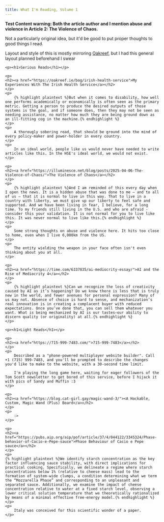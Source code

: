 ```yaml
---
title: What I'm Reading, Volume 1
---
```


<div>
    <p>
        <b>Test Content warning: Both the article author and I mention abuse and violence in Article 2: The Violence of Chaos.</b>
    </p>
    <p>
        Not a particularly original idea, but it'd be good to put proper thoughts to good things I read.
    </p>
    <p>
        Layout and style of this is mostly mirroring <a href="https://oakreef.ie">Oakreef</a>, but I had this general layout planned beforehand I swear
    </p>

    <p><h1>Serious Reads</h1></p>

    <p>
    <h2><a href="https://oakreef.ie/bog/irish-health-service">My Experiences With The Irish Health Service</a></h2>
    </p>
    <p>
        {% highlight plaintext %}But when it comes to disability, how well one performs academically or economically is often seen as the primary metric. Getting a person to produce the desired outputs of those systems is the goal, and if someone does, then they may not be seen as needing assistance, no matter how much they are being ground down as an ill-fitting cog in the machine.{% endhighlight %}
    </p>
    <p>
        A thorougly sobering read, that should be ground into the mind of every policy-maker and power-holder in every country.
    </p>
    <p>
        In an ideal world, people like us would never have needed to write articles like this. In the HSE's ideal world, we would not exist.
    </p>

    <p>
    <h2><a href="https://illuminesce.net/blog/posts/2025-04-06-The-Violence-of-Chaos/">The Violence of Chaos</a></h2>
    </p>
    <p>
        {% highlight plaintext %}And I am reminded of this every day when I open the news. It is a hidden abuse that was done to me — and to all of us — that it is normal to live in this way. That to live in a country with liberty, we must give up our liberty to feel safe and supported. And we have been living in fear, I believe, for a long time. To my friends still living in the U.S. and who are afraid - consider this your validation. It is not normal for you to live like this. It was never normal to live like this.{% endhighlight %}
    </p>
    <p>
        Some strong thoughts on abuse and violence here. It hits too close to home, even when I live 6,000km from the US.
    </p>
    <p>
        The entity wielding the weapon in your face often isn't even thinking about you at all.
    </p>

    <p>
    <h2><a href="https://time.com/6337835/ai-mediocrity-essay/">AI and the Rise of Mediocrity 4</a></h2>
    </p>
    <p>
        {% highlight plaintext %}Can we recognize the loss of creativity caused by AI as it’s happening? Do we know there is less that is truly new in the world, and fewer avenues for personal expression? Many of us may not. Absence of choice is hard to sense, and mechanization’s real innovation is in creating a complacent buyer with reduced expectations. Once you’ve done that, you can sell them whatever you want. What is being mechanized by AI is our tastes—our ability to discern quality (or originality) at all.{% endhighlight %}
    </p>

    <p><h1>Light Reads</h1></p>

    <p>
    <h2><a href="https://715-999-7483.com/">715-999-7483</a></h2>
    </p>
    <p>
        Described as a "phone-powered multiplayer website builder". Call +1 (715) 999-7483, and you'll be prompted to describe the changes you'd like to make to the website, with a 30-second time limit.
        
        I'm playing the long game here, waiting for eager followers of the Tom Scott newsletter to get bored of this service, before I hijack it with pics of Sandy and Muffin :3
    </p>

    <p>
    <h2><a href="https://blog.cat-girl.gay/magic-wand-3/"><A Hackable, Custom, Magic Wand (Plus) Board</a></h2>
    </p>
    <p>
        :>
    </p>

    <p>
    <h2><a href="https://pubs.aip.org/aip/pof/article/37/4/044122/3345324/Phase-behavior-of-Cacio-e-Pepe-sauce">Phase Behaviour of Cacio e Pepe sauce</a></h2>
    </p>
    <p>
    {% highlight plaintext %}We identify starch concentration as the key factor influencing sauce stability, with direct implications for practical cooking. Specifically, we delineate a regime where starch concentrations below 1% (relative to cheese mass) lead to the formation of system-wide clumps, a condition determining what we term the “Mozzarella Phase” and corresponding to an unpleasant and separated sauce. Additionally, we examine the impact of cheese concentration relative to water at a fixed starch level, observing a lower critical solution temperature that we theoretically rationalized by means of a minimal effective free-energy model.{% endhighlight %}
    </p>
    <p>
        Italy was conceived for this scientific wonder of a paper.
    </p>